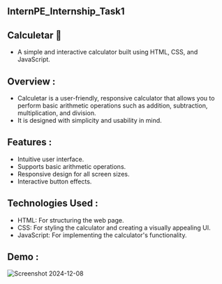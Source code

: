 ## InternPE_Internship_Task1
## Calculetar 🧮
- A simple and interactive calculator built using HTML, CSS, and JavaScript.

## Overview :
- Calculetar is a user-friendly, responsive calculator that allows you to perform basic arithmetic operations such as addition, subtraction, multiplication, and division.
-  It is designed with simplicity and usability in mind.

## Features :
- Intuitive user interface.
- Supports basic arithmetic operations.
- Responsive design for all screen sizes.
- Interactive button effects.

## Technologies Used :
- HTML: For structuring the web page.
- CSS: For styling the calculator and creating a visually appealing UI.
- JavaScript: For implementing the calculator's functionality.

## Demo :

![Screenshot 2024-12-08 ](https://github.com/user-attachments/assets/5b432f5f-7777-49e5-b461-13fab5719abd)
